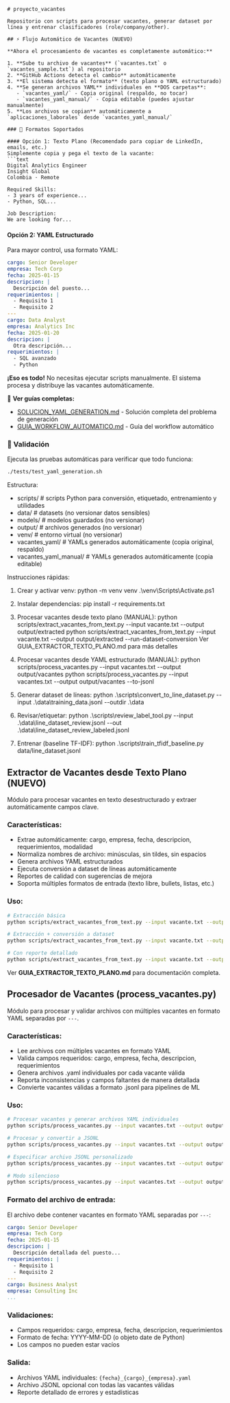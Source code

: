 ```text
# proyecto_vacantes

Repositorio con scripts para procesar vacantes, generar dataset por línea y entrenar clasificadores (role/company/other).

## ⚡ Flujo Automático de Vacantes (NUEVO)

**Ahora el procesamiento de vacantes es completamente automático:**

1. **Sube tu archivo de vacantes** (`vacantes.txt` o `vacantes_sample.txt`) al repositorio
2. **GitHub Actions detecta el cambio** automáticamente
3. **El sistema detecta el formato** (texto plano o YAML estructurado)
4. **Se generan archivos YAML** individuales en **DOS carpetas**:
   - `vacantes_yaml/` - Copia original (respaldo, no tocar)
   - `vacantes_yaml_manual/` - Copia editable (puedes ajustar manualmente)
5. **Los archivos se copian** automáticamente a `aplicaciones_laborales` desde `vacantes_yaml_manual/`

### 📝 Formatos Soportados

#### Opción 1: Texto Plano (Recomendado para copiar de LinkedIn, emails, etc.)
Simplemente copia y pega el texto de la vacante:
```text
Digital Analytics Engineer
Insight Global
Colombia · Remote

Required Skills:
- 3 years of experience...
- Python, SQL...

Job Description:
We are looking for...
```

#### Opción 2: YAML Estructurado
Para mayor control, usa formato YAML:
```yaml
cargo: Senior Developer
empresa: Tech Corp
fecha: 2025-01-15
descripcion: |
  Descripción del puesto...
requerimientos: |
  - Requisito 1
  - Requisito 2
---
cargo: Data Analyst
empresa: Analytics Inc
fecha: 2025-01-20
descripcion: |
  Otra descripción...
requerimientos: |
  - SQL avanzado
  - Python
```

**¡Eso es todo!** No necesitas ejecutar scripts manualmente. El sistema procesa y distribuye las vacantes automáticamente.

📖 **Ver guías completas:** 
- [SOLUCION_YAML_GENERATION.md](SOLUCION_YAML_GENERATION.md) - Solución completa del problema de generación
- [GUIA_WORKFLOW_AUTOMATICO.md](GUIA_WORKFLOW_AUTOMATICO.md) - Guía del workflow automático

### 🧪 Validación

Ejecuta las pruebas automáticas para verificar que todo funciona:
```bash
./tests/test_yaml_generation.sh
```

Estructura:
- scripts/        # scripts Python para conversión, etiquetado, entrenamiento y utilidades
- data/           # datasets (no versionar datos sensibles)
- models/         # modelos guardados (no versionar)
- output/         # archivos generados (no versionar)
- venv/           # entorno virtual (no versionar)
- vacantes_yaml/  # YAMLs generados automáticamente (copia original, respaldo)
- vacantes_yaml_manual/  # YAMLs generados automáticamente (copia editable)

Instrucciones rápidas:
1. Crear y activar venv:
   python -m venv venv
   .\venv\Scripts\Activate.ps1

2. Instalar dependencias:
   pip install -r requirements.txt

3. Procesar vacantes desde texto plano (MANUAL):
   python scripts/extract_vacantes_from_text.py --input vacante.txt --output output/extracted
   python scripts/extract_vacantes_from_text.py --input vacante.txt --output output/extracted --run-dataset-conversion
   Ver GUIA_EXTRACTOR_TEXTO_PLANO.md para más detalles

4. Procesar vacantes desde YAML estructurado (MANUAL):
   python scripts/process_vacantes.py --input vacantes.txt --output output/vacantes
   python scripts/process_vacantes.py --input vacantes.txt --output output/vacantes --to-jsonl

5. Generar dataset de líneas:
   python .\scripts\convert_to_line_dataset.py --input .\data\training_data.jsonl --outdir .\data

6. Revisar/etiquetar:
   python .\scripts\review_label_tool.py --input .\data\line_dataset_review.jsonl --out .\data\line_dataset_review_labeled.jsonl

7. Entrenar (baseline TF-IDF):
   python .\scripts\train_tfidf_baseline.py data/line_dataset.jsonl

## Extractor de Vacantes desde Texto Plano (NUEVO)

Módulo para procesar vacantes en texto desestructurado y extraer automáticamente campos clave.

### Características:
- Extrae automáticamente: cargo, empresa, fecha, descripcion, requerimientos, modalidad
- Normaliza nombres de archivo: minúsculas, sin tildes, sin espacios
- Genera archivos YAML estructurados
- Ejecuta conversión a dataset de líneas automáticamente
- Reportes de calidad con sugerencias de mejora
- Soporta múltiples formatos de entrada (texto libre, bullets, listas, etc.)

### Uso:
```bash
# Extracción básica
python scripts/extract_vacantes_from_text.py --input vacante.txt --output output/extracted

# Extracción + conversión a dataset
python scripts/extract_vacantes_from_text.py --input vacante.txt --output output/extracted --run-dataset-conversion --dataset-output data

# Con reporte detallado
python scripts/extract_vacantes_from_text.py --input vacante.txt --output output/extracted --generate-report
```

Ver **GUIA_EXTRACTOR_TEXTO_PLANO.md** para documentación completa.

## Procesador de Vacantes (process_vacantes.py)

Módulo para procesar y validar archivos con múltiples vacantes en formato YAML separadas por `---`.

### Características:
- Lee archivos con múltiples vacantes en formato YAML
- Valida campos requeridos: cargo, empresa, fecha, descripcion, requerimientos
- Genera archivos .yaml individuales por cada vacante válida
- Reporta inconsistencias y campos faltantes de manera detallada
- Convierte vacantes válidas a formato .jsonl para pipelines de ML

### Uso:
```bash
# Procesar vacantes y generar archivos YAML individuales
python scripts/process_vacantes.py --input vacantes.txt --output output/vacantes

# Procesar y convertir a JSONL
python scripts/process_vacantes.py --input vacantes.txt --output output/vacantes --to-jsonl

# Especificar archivo JSONL personalizado
python scripts/process_vacantes.py --input vacantes.txt --output output/vacantes --to-jsonl --jsonl-file mis_vacantes.jsonl

# Modo silencioso
python scripts/process_vacantes.py --input vacantes.txt --output output/vacantes --quiet
```

### Formato del archivo de entrada:
El archivo debe contener vacantes en formato YAML separadas por `---`:
```yaml
cargo: Senior Developer
empresa: Tech Corp
fecha: 2025-01-15
descripcion: |
  Descripción detallada del puesto...
requerimientos: |
  - Requisito 1
  - Requisito 2
---
cargo: Business Analyst
empresa: Consulting Inc
...
```

### Validaciones:
- Campos requeridos: cargo, empresa, fecha, descripcion, requerimientos
- Formato de fecha: YYYY-MM-DD (o objeto date de Python)
- Los campos no pueden estar vacíos

### Salida:
- Archivos YAML individuales: `{fecha}_{cargo}_{empresa}.yaml`
- Archivo JSONL opcional con todas las vacantes válidas
- Reporte detallado de errores y estadísticas
```
